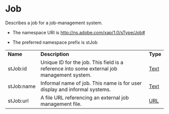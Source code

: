 # Job

Describes a job for a job-management system.

- The namespace URI is http://ns.adobe.com/xap/1.0/sType/Job#

- The preferred namespace prefix is stJob

|    |           |    |
|----|-----------|----|
|**Name**|**Description**|**Type**|
|stJob:id|Unique ID for the job. This field is a reference into some external job management system.  |[Text](./CoreProperties.md#text)|
|stJob:name|Informal name of job. This name is for user display and informal systems.  |[Text](./CoreProperties.md#text)|
|stJob:url|A file URL referencing an external job management file.  |[URL](./CoreProperties.md#url)|
